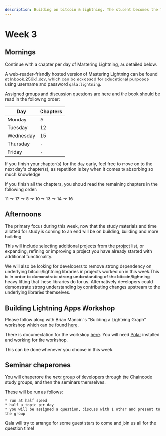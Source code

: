 ```yaml
---
description: Building on bitcoin & lightning. The student becomes the teacher.
---
```


# Week 3

## Mornings

Continue with a chapter per day of Mastering Lightning, as detailed below.

A web-reader-friendly hosted version of Mastering Lightning can be found at [lnbook.256k1.dev](https://lnbook.256k1.dev), which can be accessed for educational purposes using username and password `qala:lightning`.

Assigned groups and discussion questions are [here](https://docs.google.com/spreadsheets/d/1xE9ZHMB-pd6LSWcBCRj2sfx5lDnvvnfzasarFHy2ugo) and the book should be read in the following order:

| Day       | Chapters |
| --------- | -------- |
| Monday    | 9        |
| Tuesday   | 12       |
| Wednesday | 15       |
| Thursday  | -        |
| Friday    | -        |

If you finish your chapter(s) for the day early, feel free to move on to the next day's chapter(s), as repetition is key when it comes to absorbing so much knowledge.

If you finish all the chapters, you should read the remaining chapters in the following order:

11 -> 17 -> 5 -> 10 -> 13 -> 14 -> 16

## Afternoons

The primary focus during this week, now that the study materials and time allotted for study is coming to an end will be on building, building and more building.

This will include selecting additional projects from the [project](../projects.md) list, or expanding, refining or improving a project you have already started with additional functionality.

We will also be looking for developers to remove strong dependency on underlying bitcoin/lightning libraries in projects worked on in this week.This is in order to demonstrate strong understanding of the bitcoin/lightning heavy lifting that these libraries do for us.
Alternatively developers could demonstrate strong understanding by contributing changes upstream to the underlying libraries themselves.

## Building Lightning Apps Workshop

Please follow along with Brian Mancini's "Building a Lightning Graph" workshop which can be found [here](https://github.com/bmancini55/building-lightning-graph).

There is documentation for the workshop [here](https://github.com/bmancini55/building-lightning).
You will need [Polar](https://lightningpolar.com/) installed and working for the workshop.

This can be done whenever you choose in this week.

## Seminar chaperones

You will chaperone the _next_ group of developers through the Chaincode study groups, and then the seminars themselves.

These will be run as follows:

    * run at half speed
    * half a topic per day
    * you will be assigned a question, discuss with 1 other and present to the group

Qala will try to arrange for some guest stars to come and join us all for the question time!
